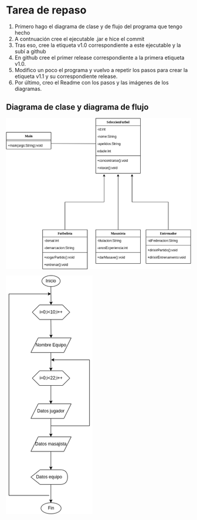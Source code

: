 
# Tarea de repaso

1. Primero hago el diagrama de clase y de flujo del programa que tengo hecho
2. A contnuación cree el ejecutable .jar e hice el commit
3. Tras eso, cree la etiqueta v1.0 correspondiente a este ejecutable y la subí a github
4. En github cree el primer release correspondiente a la primera etiqueta v1.0.
5. Modifico un poco el programa y vuelvo a repetir los pasos para crear la etiqueta v1.1 y su correspondiente release.
6. Por último, creo el Readme con los pasos y las imágenes de los diagramas.

## Diagrama de clase y diagrama de flujo

![Diagrama de Clase](/img/DiagramaClase.png)

![Diagrama de Flujo](/img/DiagramaFlujo.png)
